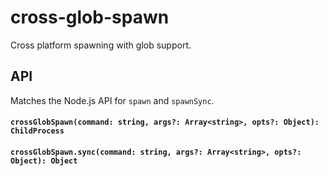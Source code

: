 # cross-glob-spawn

Cross platform spawning with glob support.

## API

Matches the Node.js API for `spawn` and `spawnSync`.

#### `crossGlobSpawn(command: string, args?: Array<string>, opts?: Object): ChildProcess`

#### `crossGlobSpawn.sync(command: string, args?: Array<string>, opts?: Object): Object`

